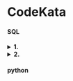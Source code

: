 # CodeKata
#### SQL
<details>
<summary><b>1. </b></summary>

<b>1st try:</b>

```sql
SELECT CONCAT((MONTH(DIFFERENTIATION_DATE) DIV 4)+1,"Q") AS QUARTER,
COUNT(ID) AS ECOLI_COUNT
FROM ECOLI_DATA
GROUP BY QUARTER
ORDER BY QUARTER
```
- 분기는 `DIFFERENTIATION_DATE`의 `MONTH`에서 4를 나누고 1을 더한 값
- 분기대로 묶고 정렬해서 개수를 구해 출력
- 오답. 근데 왜 오답인지 모르겠음

<b>2nd try:</b>

```SQL
SELECT CONCAT(CEIL(MONTH(DIFFERENTIATION_DATE)/3),"Q") AS QUARTER,
COUNT(ID) AS ECOLI_COUNT
FROM ECOLI_DATA
GROUP BY QUARTER
ORDER BY QUARTER
```
- ~~ㅋㅋ 난 분기 개념도 모르는 빡통이에오~~
- 1분기: 1,2,3월
2분기: 4,5,6월
3분기: 7,8,9월
4분기: 10,11,12월
즉 분기를 구하려면 4로 나누는게 아니라 3으로 나누어서 올림했어야 한다. 

</details>

<details>
<summary><b>2. </b></summary>

[link](https://school.programmers.co.kr/learn/courses/30/lessons/298518)

```sql
SELECT COUNT(F.ID) AS FISH_COUNT
FROM FISH_INFO F JOIN FISH_NAME_INFO N
ON F.FISH_TYPE = N.FISH_TYPE
WHERE N.FISH_NAME IN ('BASS','SNAPPER')
```
- 두 테이블을 `FISH_TYPE` 기준으로 묶음
- `FISH_NAME`이 'BASS'이거나 'SNAPPER'인 행의 개수를 출력

</details>

#### python